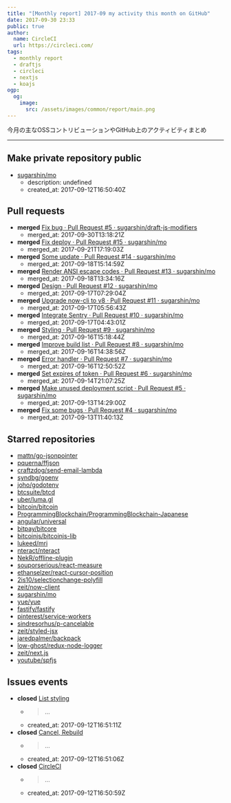 ```yaml
---
title: "[Monthly report] 2017-09 my activity this month on GitHub"
date: 2017-09-30 23:33
public: true
author:
  name: CircleCI
  url: https://circleci.com/
tags:
  - monthly report
  - draftjs
  - circleci
  - nextjs
  - koajs
ogp:
  og:
    image:
      src: /assets/images/common/report/main.png
---
```


今月の主なOSSコントリビューションやGitHub上のアクティビティまとめ

***

## Make private repository public

- [sugarshin/mo](https://github.com/sugarshin/mo)
  - description: undefined
  - created_at: 2017-09-12T16:50:40Z

## Pull requests

- **merged** [Fix bug · Pull Request #5 · sugarshin/draft-js-modifiers](https://github.com/sugarshin/draft-js-modifiers/pull/5)
  - merged_at: 2017-09-30T13:18:21Z
- **merged** [Fix deploy · Pull Request #15 · sugarshin/mo](https://github.com/sugarshin/mo/pull/15)
  - merged_at: 2017-09-21T17:19:03Z
- **merged** [Some update · Pull Request #14 · sugarshin/mo](https://github.com/sugarshin/mo/pull/14)
  - merged_at: 2017-09-18T15:14:59Z
- **merged** [Render ANSI escape codes · Pull Request #13 · sugarshin/mo](https://github.com/sugarshin/mo/pull/13)
  - merged_at: 2017-09-18T13:34:16Z
- **merged** [Design · Pull Request #12 · sugarshin/mo](https://github.com/sugarshin/mo/pull/12)
  - merged_at: 2017-09-17T07:29:04Z
- **merged** [Upgrade now-cli to v8 · Pull Request #11 · sugarshin/mo](https://github.com/sugarshin/mo/pull/11)
  - merged_at: 2017-09-17T05:56:43Z
- **merged** [Integrate Sentry · Pull Request #10 · sugarshin/mo](https://github.com/sugarshin/mo/pull/10)
  - merged_at: 2017-09-17T04:43:01Z
- **merged** [Styling · Pull Request #9 · sugarshin/mo](https://github.com/sugarshin/mo/pull/9)
  - merged_at: 2017-09-16T15:18:44Z
- **merged** [Improve build list · Pull Request #8 · sugarshin/mo](https://github.com/sugarshin/mo/pull/8)
  - merged_at: 2017-09-16T14:38:56Z
- **merged** [Error handler · Pull Request #7 · sugarshin/mo](https://github.com/sugarshin/mo/pull/7)
  - merged_at: 2017-09-16T12:50:52Z
- **merged** [Set expires of token · Pull Request #6 · sugarshin/mo](https://github.com/sugarshin/mo/pull/6)
  - merged_at: 2017-09-14T21:07:25Z
- **merged** [Make unused deployment script · Pull Request #5 · sugarshin/mo](https://github.com/sugarshin/mo/pull/5)
  - merged_at: 2017-09-13T14:29:00Z
- **merged** [Fix some bugs · Pull Request #4 · sugarshin/mo](https://github.com/sugarshin/mo/pull/4)
  - merged_at: 2017-09-13T11:40:13Z

## Starred repositories

- [mattn/go-jsonpointer](https://github.com/mattn/go-jsonpointer)
- [pquerna/ffjson](https://github.com/pquerna/ffjson)
- [craftzdog/send-email-lambda](https://github.com/craftzdog/send-email-lambda)
- [syndbg/goenv](https://github.com/syndbg/goenv)
- [joho/godotenv](https://github.com/joho/godotenv)
- [btcsuite/btcd](https://github.com/btcsuite/btcd)
- [uber/luma.gl](https://github.com/uber/luma.gl)
- [bitcoin/bitcoin](https://github.com/bitcoin/bitcoin)
- [ProgrammingBlockchain/ProgrammingBlockchain-Japanese](https://github.com/ProgrammingBlockchain/ProgrammingBlockchain-Japanese)
- [angular/universal](https://github.com/angular/universal)
- [bitpay/bitcore](https://github.com/bitpay/bitcore)
- [bitcoinjs/bitcoinjs-lib](https://github.com/bitcoinjs/bitcoinjs-lib)
- [lukeed/mri](https://github.com/lukeed/mri)
- [nteract/nteract](https://github.com/nteract/nteract)
- [NekR/offline-plugin](https://github.com/NekR/offline-plugin)
- [souporserious/react-measure](https://github.com/souporserious/react-measure)
- [ethanselzer/react-cursor-position](https://github.com/ethanselzer/react-cursor-position)
- [2is10/selectionchange-polyfill](https://github.com/2is10/selectionchange-polyfill)
- [zeit/now-client](https://github.com/zeit/now-client)
- [sugarshin/mo](https://github.com/sugarshin/mo)
- [yue/yue](https://github.com/yue/yue)
- [fastify/fastify](https://github.com/fastify/fastify)
- [pinterest/service-workers](https://github.com/pinterest/service-workers)
- [sindresorhus/p-cancelable](https://github.com/sindresorhus/p-cancelable)
- [zeit/styled-jsx](https://github.com/zeit/styled-jsx)
- [jaredpalmer/backpack](https://github.com/jaredpalmer/backpack)
- [low-ghost/redux-node-logger](https://github.com/low-ghost/redux-node-logger)
- [zeit/next.js](https://github.com/zeit/next.js)
- [youtube/spfjs](https://github.com/youtube/spfjs)

## Issues events

- **closed** [List styling](https://github.com/sugarshin/mo/issues/1)
  - > ...
  - created_at: 2017-09-12T16:51:11Z
- **closed** [Cancel, Rebuild](https://github.com/sugarshin/mo/issues/2)
  - > ...
  - created_at: 2017-09-12T16:51:06Z
- **closed** [CircleCI](https://github.com/sugarshin/mo/issues/3)
  - > ...
  - created_at: 2017-09-12T16:50:59Z
